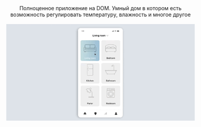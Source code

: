 
  <div align="center">
  Полноценное приложение на DOM. Умный дом в котором есть возможность регулировать температуру, влажность и многое другое 
  </div> 

<br/>


 <div align="center">
     <img src="https://github.com/Yariz-IT/SmartHouse/blob/main/smart%20house.gif"/>
  </div> 
